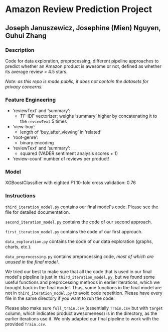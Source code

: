 # Amazon Review Prediction Project
## Joseph Januszewicz, Josephine (Mien) Nguyen, Guhui Zhang

### Description
Code for data exploration, preprocessing, different pipeline approaches to predict whether an Amazon product is awesome or not, defined as whether its average review > 4.5 stars.

*Note: as this repo is made public, it does not contain the datasets for privacy concerns.*

### Feature Engineering

- ‘reviewText’ and ‘summary’:
    -  TF-IDF vectorizer; weighs ‘summary’ higher by concatenating it to the `reviewText` 5 times
- ‘view-buy’:
    - length of ‘buy_after_viewing’ in ‘related’
- ‘root-genre’:
    - binary encoding
- ‘reviewText’ and ‘summary’:
    - squared (VADER sentiment analysis scores + 1)
- ‘review-count’
    number of reviews per product!

### Model

XGBoostClassifier with eighted F1 10-fold cross validation: 0.76

### Instructions
`third_iteration_model.py` contains our final model's code. Please see the file for detailed documentation.

`second_iteration_model.py` contains the code of our second approach.

`first_iteration_model.py` contains the code of our first approach.

`data_exploration.py` contains the code of our data exploration (graphs, charts, etc.).

`data_preprocessing.py` contains preprocessing code, *most of which are unused in the final model*.

We tried our best to make sure that all the code that is used in our final model's pipeline is just in `third_iteration_model.py`, but we found some useful functions and preprocessing methods in earlier iterations, which we brought back in the final model. Thus, some functions in the final model are not in `third_iteration_model.py` to avoid code repetition. Please have every file in the same directory if you want to run the code.

Please also make sure `full_train.csv` (essentially `Train.csv` but with `target` column, which indicates product awesomeness) is in the directory, as the earlier iterations use it. We only adapted our final pipeline to work with the provided `Train.csv`.
